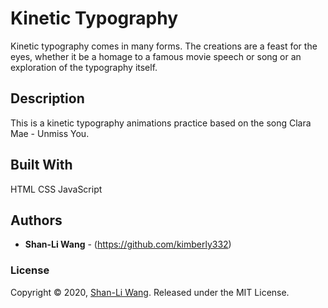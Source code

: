 # Kinetic Typography

Kinetic typography comes in many forms. The creations are a feast for the eyes, whether it be a homage to a famous movie speech or song or an exploration of the typography itself. 

## Description

This is a kinetic typography animations practice based on the song Clara Mae - Unmiss You.

## Built With

HTML CSS JavaScript

## Authors

* **Shan-Li Wang** - (https://github.com/kimberly332)

### License

Copyright © 2020, [Shan-Li Wang](https://github.com/kimberly332).
Released under the MIT License.

